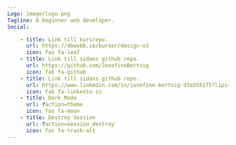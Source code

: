 ```yaml
---
Logo: image/logo.png
Tagline: A beginner web developer.
Social:

    - title: Link till kursrepo.
      url: https://dbwebb.se/kurser/design-v3
      icon: fas fa-leaf
    - title: Link till sidans github repo.
      url: https://github.com/JosefineBertvig
      icon: fab fa-github
    - title: Link till sidans github repo.
      url: https://www.linkedin.com/in/josefine-bertvig-93a555175?lipi=urn%3Ali%3Apage%3Ad_flagship3_profile_view_base_contact_details%3BT8k75nGeRZGXXi%2FXfp1xyA%3D%3D
      icon: fab fa-linkedin-in
    - title: Dark Mode
      url: ?action=theme
      icon: fas fa-moon
    - title: Destroy Session
      url: ?action=session_destroy
      icon: fas fa-trash-alt
---
```

